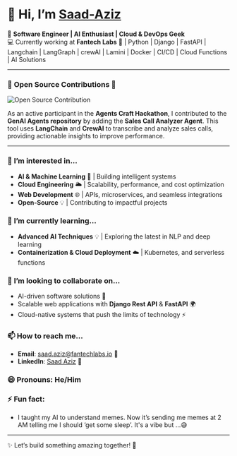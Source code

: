 # 👋 Hi, I’m [Saad-Aziz](https://github.com/Saad-Azi)

🔧 **Software Engineer | AI Enthusiast | Cloud & DevOps Geek**  
💻 Currently working at **Fantech Labs** 🚀 | Python | Django | FastAPI | Langchain | LangGraph | crewAI | Lamini | Docker | CI/CD | Cloud Functions | AI Solutions

---

### 🌟 **Open Source Contributions** 🌟
![Open Source Contribution](https://img.shields.io/badge/Open%20Source%20Contribution-GenAI%20Agents%20PR%20Merged-%234CAF50)

As an active participant in the **Agents Craft Hackathon**, I contributed to the **GenAI Agents repository** by adding the **Sales Call Analyzer Agent**. This tool uses **LangChain** and **CrewAI** to transcribe and analyze sales calls, providing actionable insights to improve performance.

----
### 👀 **I’m interested in...**
- **AI & Machine Learning** 🤖 | Building intelligent systems
- **Cloud Engineering** 🌥️ | Scalability, performance, and cost optimization
- **Web Development** 🌐 | APIs, microservices, and seamless integrations
- **Open-Source** 💡 | Contributing to impactful projects

### 🌱 **I’m currently learning...**
- **Advanced AI Techniques** 💡 | Exploring the latest in NLP and deep learning
- **Containerization & Cloud Deployment** ☁️ | Kubernetes, and serverless functions

### 💞️ **I’m looking to collaborate on...**
- AI-driven software solutions 🤖
- Scalable web applications with **Django Rest API** & **FastAPI** 🌍
- Cloud-native systems that push the limits of technology ⚡

### 📫 **How to reach me...**
- **Email**: saad.aziz@fantechlabs.io 📧
- **LinkedIn**: [Saad Aziz](www.linkedin.com/in/saadazi120) 🔗

### 😄 **Pronouns**: He/Him

### ⚡ **Fun fact**:
- I taught my AI to understand memes. Now it’s sending me memes at 2 AM telling me I should ‘get some sleep’. It's a vibe but ...😅

---

✨ Let’s build something amazing together! 🚀
